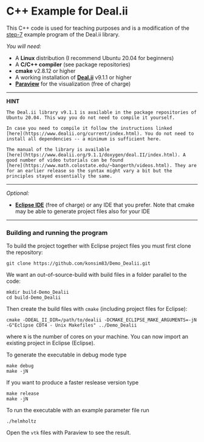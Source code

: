 # C++ Example for Deal.ii


This C++ code is used for teaching purposes and is a modification of
the
[step-7](https://www.dealii.org/current/doxygen/deal.II/step_7.html)
example program of the Deal.ii library.


*You will need:*

 * A **Linux** distribution (I recommend Ubuntu 20.04 for beginners)
 * A **C/C++ compiler** (see package repositories)
 * **cmake** v2.8.12 or higher
 * A working installation of **[Deal.ii](www.dealii.org)** v9.1.1 or higher
 * **[Paraview](www.paraview.org)** for the visualization (free of charge)

---
**HINT**

	The Deal.ii library v9.1.1 is available in the package repositories of
	Ubuntu 20.04. This way you do not need to compile it yourself.
	
	In case you need to compile it follow the instructions linked
	[here](https://www.dealii.org/current/index.html). You do not need to
	install all dependencies -- a minimum is sufficient here.
	
	The manual of the library is available
	[here](https://www.dealii.org/9.1.1/doxygen/deal.II/index.html). A
	good number of video tutorials can be found
	[here](https://www.math.colostate.edu/~bangerth/videos.html). They are
	for an earlier release so the syntax might vary a bit but the
	principles stayed essentially the same.
---

*Optional:*

* **[Eclipse IDE](https://www.eclipse.org/)** (free of charge)
  or any IDE that you prefer. Note that cmake may be able to
  generate project files also for your IDE

---


### Building and running the program

To build the project together with Eclipse project files you must first clone the repository:

```
git clone https://github.com/konsim83/Demo_Dealii.git
```
We want an out-of-source-build with build files in a folder parallel to the code:

```
mkdir build-Demo_Dealii
cd build-Demo_Dealii
```
Then create the build files with `cmake` (including project files for Eclipse):

```
cmake -DDEAL_II_DIR=/path/to/dealii -DCMAKE_ECLIPSE_MAKE_ARGUMENTS=-jN -G"Eclipse CDT4 - Unix Makefiles" ../Demo_Dealii
```
where `N` is the number of cores on your machine. You can now import an existing project in Eclipse (Eclipse).

To generate the executable in debug mode type

```
make debug
make -jN
```
If you want to produce a faster reslease version type

```
make release
make -jN
```
To run the executable with an example parameter file run

```
./helmholtz
```
Open the `vtk` files with Paraview to see the result. 
